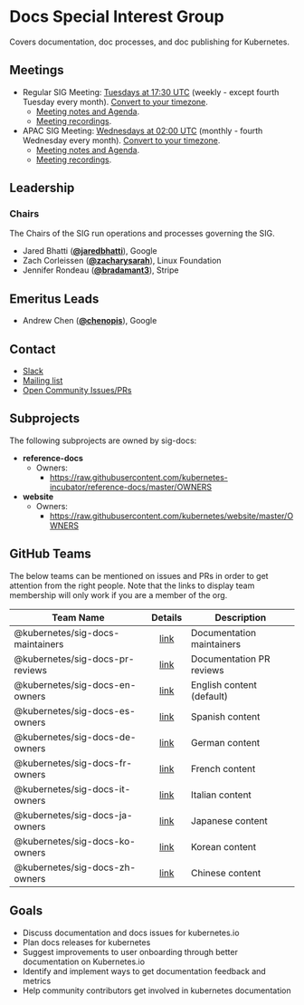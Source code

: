 <!---
This is an autogenerated file!

Please do not edit this file directly, but instead make changes to the
sigs.yaml file in the project root.

To understand how this file is generated, see https://git.k8s.io/community/generator/README.md
--->
# Docs Special Interest Group

Covers documentation, doc processes, and doc publishing for Kubernetes.

## Meetings
* Regular SIG Meeting: [Tuesdays at 17:30 UTC](https://docs.google.com/document/d/1zg6By77SGg90EVUrhDIhopjZlSDg2jCebU-Ks9cYx0w/edit) (weekly - except fourth Tuesday every month). [Convert to your timezone](http://www.thetimezoneconverter.com/?t=17:30&tz=UTC).
  * [Meeting notes and Agenda](https://docs.google.com/document/d/1Ds87eRiNZeXwRBEbFr6Z7ukjbTow5RQcNZLaSvWWQsE/edit).
  * [Meeting recordings](https://www.youtube.com/playlist?list=PL69nYSiGNLP3b5hlx0YV7Lo7DtckM84y8).
* APAC SIG Meeting: [Wednesdays at 02:00 UTC](https://docs.google.com/document/d/1zg6By77SGg90EVUrhDIhopjZlSDg2jCebU-Ks9cYx0w/edit) (monthly - fourth Wednesday every month). [Convert to your timezone](http://www.thetimezoneconverter.com/?t=02:00&tz=UTC).
  * [Meeting notes and Agenda](https://docs.google.com/document/d/1Ds87eRiNZeXwRBEbFr6Z7ukjbTow5RQcNZLaSvWWQsE/edit).
  * [Meeting recordings](https://www.youtube.com/playlist?list=PL69nYSiGNLP3b5hlx0YV7Lo7DtckM84y8).

## Leadership

### Chairs
The Chairs of the SIG run operations and processes governing the SIG.

* Jared Bhatti (**[@jaredbhatti](https://github.com/jaredbhatti)**), Google
* Zach Corleissen (**[@zacharysarah](https://github.com/zacharysarah)**), Linux Foundation
* Jennifer Rondeau (**[@bradamant3](https://github.com/bradamant3)**), Stripe

## Emeritus Leads

* Andrew Chen (**[@chenopis](https://github.com/chenopis)**), Google

## Contact
* [Slack](https://kubernetes.slack.com/messages/sig-docs)
* [Mailing list](https://groups.google.com/forum/#!forum/kubernetes-sig-docs)
* [Open Community Issues/PRs](https://github.com/kubernetes/community/labels/sig%2Fdocs)

## Subprojects

The following subprojects are owned by sig-docs:
- **reference-docs**
  - Owners:
    - https://raw.githubusercontent.com/kubernetes-incubator/reference-docs/master/OWNERS
- **website**
  - Owners:
    - https://raw.githubusercontent.com/kubernetes/website/master/OWNERS

## GitHub Teams

The below teams can be mentioned on issues and PRs in order to get attention from the right people.
Note that the links to display team membership will only work if you are a member of the org.

| Team Name | Details | Description |
| --------- |:-------:| ----------- |
| @kubernetes/sig-docs-maintainers | [link](https://github.com/orgs/kubernetes/teams/sig-docs-maintainers) | Documentation maintainers |
| @kubernetes/sig-docs-pr-reviews | [link](https://github.com/orgs/kubernetes/teams/sig-docs-pr-reviews) | Documentation PR reviews |
| @kubernetes/sig-docs-en-owners | [link](https://github.com/orgs/kubernetes/teams/sig-docs-en-owners) | English content (default) |
| @kubernetes/sig-docs-es-owners | [link](https://github.com/orgs/kubernetes/teams/sig-docs-es-owners) | Spanish content |
| @kubernetes/sig-docs-de-owners | [link](https://github.com/orgs/kubernetes/teams/sig-docs-de-owners) | German content |
| @kubernetes/sig-docs-fr-owners | [link](https://github.com/orgs/kubernetes/teams/sig-docs-fr-owners) | French content |
| @kubernetes/sig-docs-it-owners | [link](https://github.com/orgs/kubernetes/teams/sig-docs-it-owners) | Italian content |
| @kubernetes/sig-docs-ja-owners | [link](https://github.com/orgs/kubernetes/teams/sig-docs-ja-owners) | Japanese content |
| @kubernetes/sig-docs-ko-owners | [link](https://github.com/orgs/kubernetes/teams/sig-docs-ko-owners) | Korean content |
| @kubernetes/sig-docs-zh-owners | [link](https://github.com/orgs/kubernetes/teams/sig-docs-zh-owners) | Chinese content |

<!-- BEGIN CUSTOM CONTENT -->
## Goals
* Discuss documentation and docs issues for kubernetes.io
* Plan docs releases for kubernetes
* Suggest improvements to user onboarding through better documentation on Kubernetes.io
* Identify and implement ways to get documentation feedback and metrics
* Help community contributors get involved in kubernetes documentation
<!-- END CUSTOM CONTENT -->
